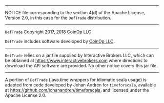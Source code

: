 -----

NOTICE file corresponding to the section 4(d) of
the Apache License, Version 2.0,
in this case for the `DefTrade` distribution.

-----

`DefTrade`
Copyright 2017, 2018 CoinOp LLC

`DefTrade` includes software developed by [CoinOp LLC](http://www.coinopllc.com/).

-----

`DefTrade` relies on a jar file supplied by Interactive Brokers
LLC, which can be obtained at https://www.interactivebrokers.com where directions to
download the API software are provided. No other notice covers this jar file.

-----

A portion of `DefTrade` (java.time wrappers for idiomatic scala usage) is
adapted from code developed by Johan Andrén for `timeforscala`, available
at <https://github.com/johanandren/timeforscala>, and licensed under the
Apache License 2.0.
